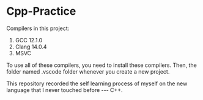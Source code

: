 # Cpp-Practice
Compilers in this project:
1. GCC 12.1.0
2. Clang 14.0.4
3. MSVC

To use all of these compilers, you need to install these compilers. Then, the folder named .vscode folder whenever you create a new project.

This repository recorded the self learning process of myself on the new language that I never touched before --- C++.
